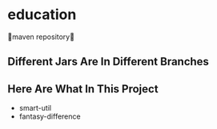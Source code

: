 # education
🦄maven repository🚀
## Different Jars Are In Different Branches

## Here Are What In This Project

- smart-util
- fantasy-difference
